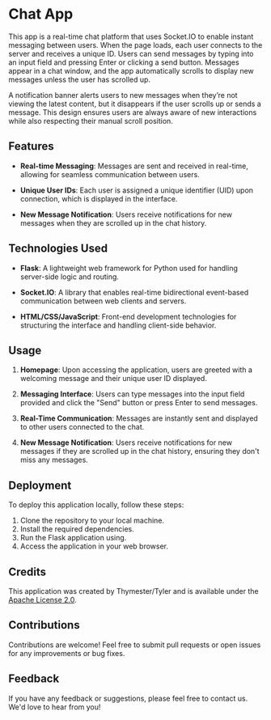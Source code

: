 # Chat App

This app is a real-time chat platform that uses Socket.IO to enable instant messaging between users. When the page loads, each user connects to the server and receives a unique ID. Users can send messages by typing into an input field and pressing Enter or clicking a send button. Messages appear in a chat window, and the app automatically scrolls to display new messages unless the user has scrolled up.

A notification banner alerts users to new messages when they’re not viewing the latest content, but it disappears if the user scrolls up or sends a message. This design ensures users are always aware of new interactions while also respecting their manual scroll position.

## Features

- **Real-time Messaging**: Messages are sent and received in real-time, allowing for seamless communication between users.
  
- **Unique User IDs**: Each user is assigned a unique identifier (UID) upon connection, which is displayed in the interface.

- **New Message Notification**: Users receive notifications for new messages when they are scrolled up in the chat history.

## Technologies Used

- **Flask**: A lightweight web framework for Python used for handling server-side logic and routing.
  
- **Socket.IO**: A library that enables real-time bidirectional event-based communication between web clients and servers.

- **HTML/CSS/JavaScript**: Front-end development technologies for structuring the interface and handling client-side behavior.

## Usage

1. **Homepage**: Upon accessing the application, users are greeted with a welcoming message and their unique user ID displayed.

2. **Messaging Interface**: Users can type messages into the input field provided and click the "Send" button or press Enter to send messages.

3. **Real-Time Communication**: Messages are instantly sent and displayed to other users connected to the chat.

4. **New Message Notification**: Users receive notifications for new messages if they are scrolled up in the chat history, ensuring they don't miss any messages.

## Deployment

To deploy this application locally, follow these steps:

1. Clone the repository to your local machine.
2. Install the required dependencies.
3. Run the Flask application using.
4. Access the application in your web browser.

## Credits

This application was created by Thymester/Tyler and is available under the [Apache License 2.0](LICENSE). 

## Contributions

Contributions are welcome! Feel free to submit pull requests or open issues for any improvements or bug fixes.

## Feedback

If you have any feedback or suggestions, please feel free to contact us. We'd love to hear from you!
